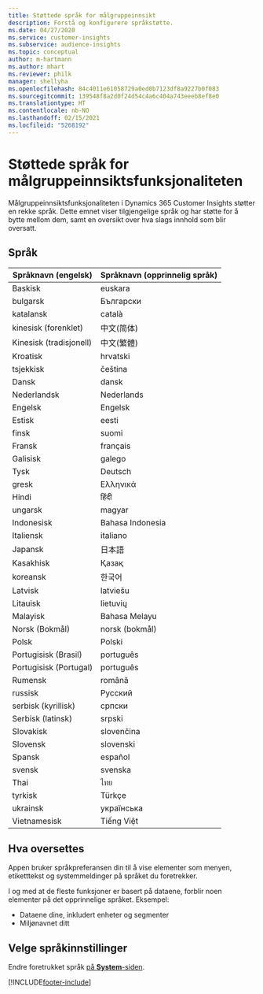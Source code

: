 ```yaml
---
title: Støttede språk for målgruppeinnsikt
description: Forstå og konfigurere språkstøtte.
ms.date: 04/27/2020
ms.service: customer-insights
ms.subservice: audience-insights
ms.topic: conceptual
author: m-hartmann
ms.author: mhart
ms.reviewer: philk
manager: shellyha
ms.openlocfilehash: 84c4011e61058729a0ed0b7123df8a9227b0f083
ms.sourcegitcommit: 139548f8a2d0f24d54c4a6c404a743eeeb8ef8e0
ms.translationtype: HT
ms.contentlocale: nb-NO
ms.lasthandoff: 02/15/2021
ms.locfileid: "5268192"
---
```

# <a name="supported-languages-for-audience-insights-capability"></a>Støttede språk for målgruppeinnsiktsfunksjonaliteten

Målgruppeinnsiktsfunksjonaliteten i Dynamics 365 Customer Insights støtter en rekke språk. Dette emnet viser tilgjengelige språk og har støtte for å bytte mellom dem, samt en oversikt over hva slags innhold som blir oversatt.

## <a name="languages"></a>Språk

| Språknavn (engelsk)|  Språknavn (opprinnelig språk) |
| ------------- | ------------- |
| Baskisk | euskara |
| bulgarsk | Български |
| katalansk | català |
| kinesisk (forenklet) | 中文(简体) |
| Kinesisk (tradisjonell) | 中文(繁體) |
| Kroatisk | hrvatski |
| tsjekkisk | čeština |
| Dansk | dansk |
| Nederlandsk | Nederlands |
| Engelsk | Engelsk |
| Estisk | eesti |
| finsk | suomi |
| Fransk | français |
| Galisisk | galego |
| Tysk | Deutsch |
| gresk | Ελληνικά |
| Hindi | हिंदी |
| ungarsk | magyar |
| Indonesisk | Bahasa Indonesia |
| Italiensk | italiano |
| Japansk | 日本語 |
| Kasakhisk | Қазақ |
| koreansk | 한국어 |
| Latvisk | latviešu |
| Litauisk | lietuvių |
| Malayisk | Bahasa Melayu |
| Norsk (Bokmål) | norsk (bokmål) |
| Polsk | Polski |
| Portugisisk (Brasil) | português |
| Portugisisk (Portugal) | português |
| Rumensk | română |
| russisk | Русский |
| serbisk (kyrillisk) | српски |
| Serbisk (latinsk) | srpski |
| Slovakisk | slovenčina |
| Slovensk | slovenski |
| Spansk | español |
| svensk | svenska |
| Thai | ไทย |
| tyrkisk | Türkçe |
| ukrainsk | українська |
| Vietnamesisk | Tiếng Việt |

## <a name="whats-translated"></a>Hva oversettes

Appen bruker språkpreferansen din til å vise elementer som menyen, etiketttekst og systemmeldinger på språket du foretrekker.

I og med at de fleste funksjoner er basert på dataene, forblir noen elementer på det opprinnelige språket. Eksempel:

- Dataene dine, inkludert enheter og segmenter
- Miljønavnet ditt

## <a name="choose-your-language-settings"></a>Velge språkinnstillinger  

Endre foretrukket språk [på **System**-siden](system.md).


[!INCLUDE[footer-include](../includes/footer-banner.md)]